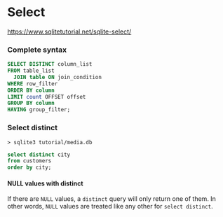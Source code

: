 # Select

https://www.sqlitetutorial.net/sqlite-select/

### Complete syntax
```sql
SELECT DISTINCT column_list
FROM table_list
  JOIN table ON join_condition
WHERE row_filter
ORDER BY column
LIMIT count OFFSET offset
GROUP BY column
HAVING group_filter;
```

### Select distinct
`> sqlite3 tutorial/media.db`
```sql
select distinct city
from customers
order by city;
```

#### NULL values with distinct
If there are `NULL` values, a `distinct` query will only return one of them. In other words, `NULL` values are treated like any other for `select distinct`.
